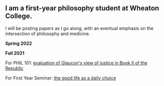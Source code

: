 ## I am a first-year philosophy student at Wheaton College.

I will be posting papers as I go along, with an eventual emphasis on the intersection of philosophy and medicine.

**Spring 2022**

**Fall 2021**

For PHIL 101: [evaluation of Glaucon's view of justice in Book II of the Republic](https://docs.google.com/document/d/1UGpV75qY1NKw7auDt25fCovtOkKyZzk-/edit?usp=sharing&ouid=102486413588053825109&rtpof=true&sd=true)

For First Year Seminar: [the good life as a daily choice](https://docs.google.com/document/d/1feQz2HPRrnbnkXb7MoHNxksaRv3PxIayXTvW07Oledw/edit?usp=sharing)
